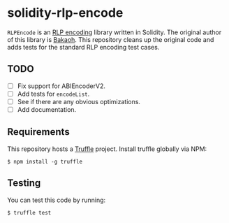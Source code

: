 # solidity-rlp-encode
`RLPEncode` is an [RLP encoding](https://github.com/ethereum/wiki/wiki/RLP) library written in Solidity. The original author of this library is [Bakaoh](https://github.com/bakaoh). This repository cleans up the original code and adds tests for the standard RLP encoding test cases.

## TODO
- [ ] Fix support for ABIEncoderV2.
- [ ] Add tests for `encodeList`.
- [ ] See if there are any obvious optimizations.
- [ ] Add documentation.

## Requirements
This repository hosts a [Truffle](https://truffleframework.com/) project. Install truffle globally via NPM:

```
$ npm install -g truffle
```

## Testing
You can test this code by running:

```
$ truffle test
```
